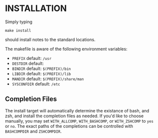 INSTALLATION
============

Simply typing

    make install

should install notes to the standard locations.

The makefile is aware of the following environment variables:

* `PREFIX`      default: `/usr`
* `DESTDIR`     default: 
* `BINDIR`      default: `$(PREFIX)/bin`
* `LIBDIR`      default: `$(PREFIX)/lib`
* `MANDIR`      default: `$(PREFIX)/share/man`
* `SYSCONFDIR`  default: `/etc`

Completion Files
----------------

The install target will automatically determine the existance
of bash, and zsh, and install the completion files as needed.
If you'd like to choose manually, you may set `WITH_ALLCOMP`,
`WITH_BASHCOMP`, or `WITH_ZSHCOMP` to `yes` or `no`. The exact
paths of the completions can be controlled with `BASHCOMPDIR`
and `ZSHCOMPDIR`.
